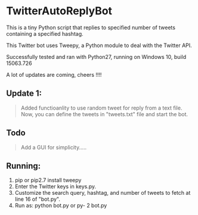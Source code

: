 # TwitterAutoReplyBot
This is a tiny Python script that replies to specified number of tweets containing a specified hashtag.

This Twitter bot uses Tweepy, a Python module to deal with the Twitter API.

Successfully tested and ran with Python27, running on Windows 10, build 15063.726
 
A lot of updates are coming, cheers !!!!

## Update 1:
>Added functioanlity to use random tweet for reply from a text file.
 Now, you can define the tweets in "tweets.txt" file and start the bot.
 
## Todo
> Add a GUI for simplicity.....

## Running:

1. pip or pip2.7 install tweepy
2. Enter the Twitter keys in keys.py.
3. Customize the search query, hashtag, and number of tweets to fetch at line 16 of "bot.py".
4. Run as:  python bot.py or py- 2 bot.py
